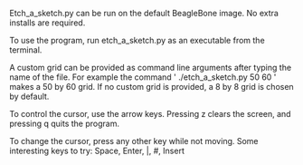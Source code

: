 Etch_a_sketch.py can be run on the default BeagleBone image. No extra installs are required.

To use the program, run etch_a_sketch.py as an executable from the terminal.

A custom grid can be provided as command line arguments after typing the name of the file.
For example the command ' ./etch_a_sketch.py 50 60 ' makes a 50 by 60 grid.
If no custom grid is provided, a 8 by 8 grid is chosen by default.

To control the cursor, use the arrow keys. Pressing z clears the screen, and pressing q quits the program.

To change the cursor, press any other key while not moving.
Some interesting keys to try: Space, Enter, |, #, Insert
